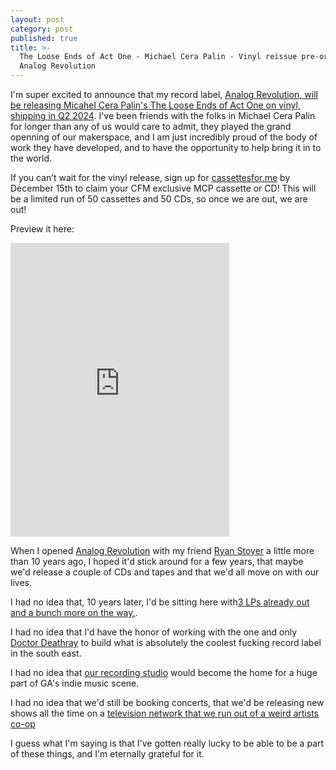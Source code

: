 ```yaml
---
layout: post
category: post
published: true
title: >-
  The Loose Ends of Act One - Michael Cera Palin - Vinyl reissue pre-orders from
  Analog Revolution
---
```

I'm super excited to announce that my record label, [Analog Revolution, will be releasing Micahel Cera Palin's The Loose Ends of Act One on vinyl, shipping in Q2 2024](https://analogrevolution.com/product/michael-cera-palin-the-loose-ends-of-act-1-vinyl-pre-order/). I've been friends with the folks in Michael Cera Palin for longer than any of us would care to admit, they played the grand openning of our makerspace, and I am just incredibly proud of the body of work they have developed, and to have the opportunity to help bring it in to the world. 

If you can’t wait for the vinyl release, sign up for [cassettesfor.me](https://cassettesfor.me/the-loose-ends-of-act-1-from-michael-cera-palin-for-december-cassettes-for-me-release/) by December 15th to claim your CFM exclusive MCP cassette or CD! This will be a limited run of 50 cassettes and 50 CDs, so once we are out, we are out!

Preview it here: 

<iframe style="border: 0; width: 350px; height: 470px;" src="https://bandcamp.com/EmbeddedPlayer/album=1428156719/size=large/bgcol=ffffff/linkcol=0687f5/tracklist=false/transparent=true/" seamless><a href="https://michaelcerapalin.bandcamp.com/album/the-loose-ends-of-act-1-2015-2020-remastered">&quot;The Loose Ends of Act 1&quot; (2015-2020 Remastered) by Michael Cera Palin</a></iframe>

When I opened [Analog Revolution](https://analogrevolution.com) with my friend [Ryan Stoyer](https://www.bonsabitea.com/) a little more than 10 years ago, I hoped it'd stick around for a few years, that maybe we'd release a couple of CDs and tapes and that we'd all move on with our lives. 

I had no idea that, 10 years later, I'd be sitting here with[3 LPs already out and a bunch more on the way.](https://analogrevolution.com/shop).

I had no idea that I'd have the honor of working with the one and only [Doctor Deathray](https://doctordeathray.bandcamp.com) to build what is absolutely the coolest fucking record label in the south east.

I had no idea that [our recording studio](https://ellijaymakerspace.org) would become the home for a huge part of GA's indie music scene. 

I had no idea that we'd still be booking concerts, that we'd be releasing new shows all the time on a [television network that we run out of a weird artists co-op](https://newellijay.tv) 

I guess what I'm saying is that I've gotten really lucky to be able to be a part of these things, and I'm eternally grateful for it.

